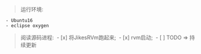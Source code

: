 > 运行环境:

    - Ubuntu16
    - eclipse oxygen  
    
> 阅读源码进程:
  - [x] 将JikesRVm跑起来;
  - [x] rvm启动;
  - [ ] TODO => 持续更新
  
